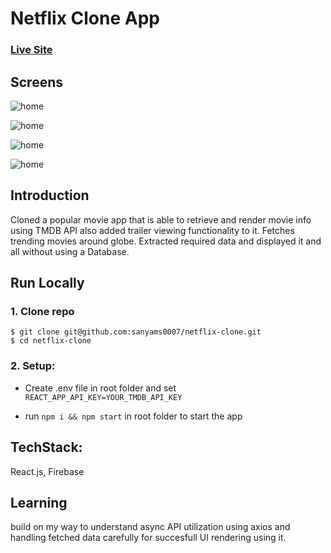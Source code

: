 # Netflix Clone App

### [Live Site](https://netflic-challenge-clone.web.app/)

## Screens

![home](https://res.cloudinary.com/ignitegaming/image/upload/v1622831850/projects/Netflix%20Clone/localhost_3000_-min_mvmtkd.png)

![home](https://res.cloudinary.com/ignitegaming/image/upload/v1622831470/projects/Netflix%20Clone/main-min_gm1ewp.png)

![home](https://res.cloudinary.com/ignitegaming/image/upload/v1622831380/projects/Netflix%20Clone/main4-min_bkyuca.png)

![home](https://res.cloudinary.com/ignitegaming/image/upload/v1622831551/projects/Netflix%20Clone/main3-min_f8vsmv.png)

## Introduction

Cloned a popular movie app that is able to retrieve and render movie info using TMDB API also added trailer viewing functionality to it. Fetches trending movies around globe. Extracted required data and displayed it and all without using a Database.

## Run Locally

### 1. Clone repo

```
$ git clone git@github.com:sanyams0007/netflix-clone.git
$ cd netflix-clone
```

### 2. Setup:

- Create .env file in root folder and set `REACT_APP_API_KEY=YOUR_TMDB_API_KEY`

- run `npm i && npm start` in root folder to start the app

## TechStack:

React.js, Firebase

## Learning

build on my way to understand async API utilization using axios and handling fetched data carefully for succesfull UI rendering using it.
